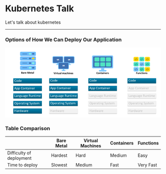 # **Kubernetes Talk**
Let's talk about kubernetes

----
### **Options of How We Can Deploy Our Application**
![Serverless Evolution](pic/serverless_evolution.png)
### **Table Comparison**
|   | Bare Metal | Virtual Machines | Containers | Functions |
| - | - | - | - | - |
| Difficulty of deployment | Hardest  | Hard  | Medium | Easy |
| Time to deploy | Slowest  | Medium  | Fast | Very Fast |

